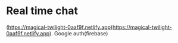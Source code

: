 # Real time chat 
(https://magical-twilight-0aaf9f.netlify.app)https://magical-twilight-0aaf9f.netlify.app). Google auth(firebase)
